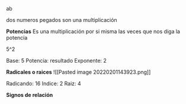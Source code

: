 ab

dos numeros pegados son una multiplicación

**Potencias**
Es una multiplicación por si misma las veces que nos diga la potencia

5^2

Base: 5
Potencia: resultado
Exponente: 2


**Radicales o raices**
![[Pasted image 20220201143923.png]]

Radicando: 16
Indice: 2
Raiz: 4

**Signos de relación**